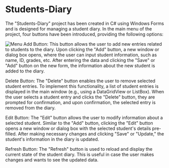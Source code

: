# Students-Diary

The "Students-Diary" project has been created in C# using Windows Forms and is designed for managing a student diary. In the main menu of the project, four buttons have been introduced, providing the following options:


![Menu](https://github.com/JakubSencio/Students-Diary/assets/116436495/dbc63805-713d-40b1-8d2e-efadf44138ea)
Add Button: 
This button allows the user to add new entries related to students to the diary. Upon clicking the "Add" button, a new window or dialog box opens, where the user can input student information, such as name, ID, grades, etc. After entering the data and clicking the "Save" or "Add" button on the new form, the information about the new student is added to the diary.

Delete Button: 
The "Delete" button enables the user to remove selected student entries. To implement this functionality, a list of student entries is displayed in the main window (e.g., using a DataGridView or ListBox). When the user selects a student entry and clicks the "Delete" button, they are prompted for confirmation, and upon confirmation, the selected entry is removed from the diary.

Edit Button: 
The "Edit" button allows the user to modify information about a selected student. Similar to the "Add" button, clicking the "Edit" button opens a new window or dialog box with the selected student's details pre-filled. After making necessary changes and clicking "Save" or "Update," the student's information in the diary is updated.

Refresh Button: 
The "Refresh" button is used to reload and display the current state of the student diary. This is useful in case the user makes changes and wants to see the updated data.
